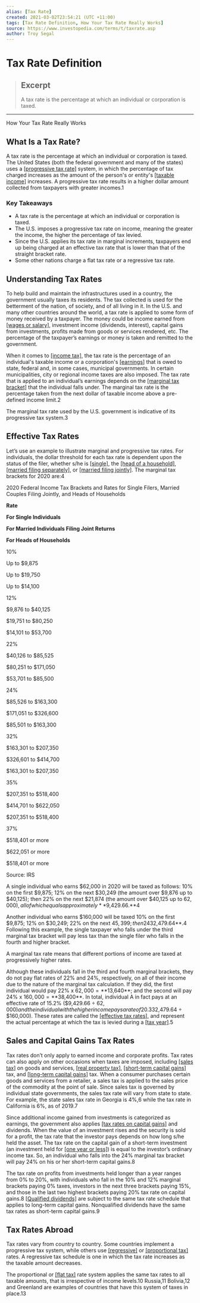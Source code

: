 ```yaml
---
alias: [Tax Rate]
created: 2021-03-02T23:54:21 (UTC +11:00)
tags: [Tax Rate Definition, How Your Tax Rate Really Works]
source: https://www.investopedia.com/terms/t/taxrate.asp
author: Troy Segal
---
```


# Tax Rate Definition

> ## Excerpt
> A tax rate is the percentage at which an individual or corporation is taxed.

---

How Your Tax Rate Really Works
## What Is a Tax Rate?

A tax rate is the percentage at which an individual or corporation is taxed. The United States (both the federal government and many of the states) uses a [[progressive tax rate]](https://www.investopedia.com/terms/p/progressivetax.asp) system, in which the percentage of tax charged increases as the amount of the person's or entity's [[taxable income]](https://www.investopedia.com/terms/t/taxableincome.asp) increases. A progressive tax rate results in a higher dollar amount collected from taxpayers with greater incomes.1

### Key Takeaways

-   A tax rate is the percentage at which an individual or corporation is taxed.
-   The U.S. imposes a progressive tax rate on income, meaning the greater the income, the higher the percentage of tax levied.
-   Since the U.S. applies its tax rate in marginal increments, taxpayers end up being charged at an effective tax rate that is lower than that of the straight bracket rate.
-   Some other nations charge a flat tax rate or a regressive tax rate.

## Understanding Tax Rates

To help build and maintain the infrastructures used in a country, the government usually taxes its residents. The tax collected is used for the betterment of the nation, of society, and of all living in it. In the U.S. and many other countries around the world, a tax rate is applied to some form of money received by a taxpayer. The money could be income earned from [[wages or salary]](https://www.investopedia.com/articles/personal-finance/060515/when-do-i-stop-paying-social-security-tax.asp), investment income (dividends, interest), capital gains from investments, profits made from goods or services rendered, etc. The percentage of the taxpayer’s earnings or money is taken and remitted to the government.

When it comes to [[income tax]](https://www.investopedia.com/terms/i/incometax.asp), the tax rate is the percentage of an individual's taxable income or a corporation's [[earnings]](https://www.investopedia.com/terms/e/earnings.asp) that is owed to state, federal and, in some cases, municipal governments. In certain municipalities, city or regional income taxes are also imposed. The tax rate that is applied to an individual’s earnings depends on the [[marginal tax bracket]](https://www.investopedia.com/terms/m/marginaltaxrate.asp) that the individual falls under. The marginal tax rate is the percentage taken from the next dollar of taxable income above a pre-defined income limit.2

The marginal tax rate used by the U.S. government is indicative of its progressive tax system.3

## Effective Tax Rates

Let’s use an example to illustrate marginal and progressive tax rates. For individuals, the dollar threshold for each tax rate is dependent upon the status of the filer, whether s/he is [[single]](https://www.investopedia.com/terms/s/single.asp), the [[head of a household]](https://www.investopedia.com/terms/h/head_of_household.asp), [[married filing separately]](https://www.investopedia.com/terms/m/mfs.asp), or [[married filing jointly]](https://www.investopedia.com/terms/m/mfj.asp). The marginal tax brackets for 2020 are:4

2020 Federal Income Tax Brackets and Rates for Single Filers, Married Couples Filing Jointly, and Heads of Households

**Rate**

**For Single Individuals**

**For Married Individuals Filing Joint Returns**

**For Heads of Households**

10%

Up to $9,875

Up to $19,750

Up to $14,100

12%

$9,876 to $40,125

$19,751 to $80,250

$14,101 to $53,700

22%

$40,126 to $85,525

$80,251 to $171,050

$53,701 to $85,500

24%

$85,526 to $163,300

$171,051 to $326,600

$85,501 to $163,300

32%

$163,301 to $207,350

$326,601 to $414,700

$163,301 to $207,350

35%

$207,351 to $518,400

$414,701 to $622,050

$207,351 to $518,400

37%

$518,401 or more

$622,051 or more

$518,401 or more

Source: IRS

A single individual who earns $62,000 in 2020 will be taxed as follows: 10% on the first $9,875; 12% on the next $30,249 (the amount over $9,876 up to $40,125); then 22% on the next $21,874 (the amount over $40,125 up to $62,000), all of which equals approximately **$9,429.66.**4

Another individual who earns $160,000 will be taxed 10% on the first $9,875; 12% on $30,249; 22% on the next $45,399; then 24% on the remainder,, all of which equals **$32,479.64**.4 Following this example, the single taxpayer who falls under the third marginal tax bracket will pay less tax than the single filer who falls in the fourth and higher bracket.

A marginal tax rate means that different portions of income are taxed at progressively higher rates.

Although these individuals fall in the third and fourth marginal brackets, they do not pay flat rates of 22% and 24%, respectively, on all of their income due to the nature of the marginal tax calculation. If they did, the first individual would pay 22% x $62,000 = **$13,640**; and the second will pay 24% x $160,000 = **$38,400**. In total, individual A in fact pays at an effective rate of 15.2% ($9,429.66 ÷ $62,000) and the individual with the higher income pays a rate of 20.3% ($32,479.64 ÷ $160,000). These rates are called the [[effective tax rates]](https://www.investopedia.com/terms/e/effectivetaxrate.asp), and represent the actual percentage at which the tax is levied during a [[tax year]](https://www.investopedia.com/terms/t/taxyear.asp).5

## Sales and Capital Gains Tax Rates

Tax rates don’t only apply to earned income and corporate profits. Tax rates can also apply on other occasions when taxes are imposed, including [[sales tax]](https://www.investopedia.com/terms/s/salestax.asp) on goods and services, [[real property tax]](https://www.investopedia.com/terms/p/propertytax.asp), [[short-term capital gains]](https://www.investopedia.com/terms/s/short-term-gain.asp) tax, and [[long-term capital gains]](https://www.investopedia.com/terms/l/long-term_capital_gain_loss.asp) tax. When a consumer purchases certain goods and services from a retailer, a sales tax is applied to the sales price of the commodity at the point of sale. Since sales tax is governed by individual state governments, the sales tax rate will vary from state to state. For example, the state sales tax rate in Georgia is 4%,6 while the tax rate in California is 6%, as of 2019.7

Since additional income gained from investments is categorized as earnings, the government also applies [[tax rates on capital gains]](https://www.investopedia.com/terms/c/capital_gains_tax.asp) and dividends. When the value of an investment rises and the security is sold for a profit, the tax rate that the investor pays depends on how long s/he held the asset. The tax rate on the capital gain of a short-term investment (an investment held for [[one year or less]](https://www.irs.gov/newsroom/capital-gains-and-losses-10-helpful-facts-to-know-0)) is equal to the investor’s ordinary income tax. So, an individual who falls into the 24% marginal tax bracket will pay 24% on his or her short-term capital gains.8

The tax rate on profits from investments held longer than a year ranges from 0% to 20%, with individuals who fall in the 10% and 12% marginal brackets paying 0% taxes, investors in the next three brackets paying 15%, and those in the last two highest brackets paying 20% tax rate on capital gains.8 [[Qualified dividends]](https://www.investopedia.com/terms/q/qualifieddividend.asp) are subject to the same tax rate schedule that applies to long-term capital gains. Nonqualified dividends have the same tax rates as short-term capital gains.9

## Tax Rates Abroad

Tax rates vary from country to country. Some countries implement a progressive tax system, while others use [[regressive]](https://www.investopedia.com/terms/r/regressivetax.asp) or [[proportional tax]](https://www.investopedia.com/terms/p/proportionaltax.asp) rates. A regressive tax schedule is one in which the tax rate increases as the taxable amount decreases.

The proportional or [[flat tax]](https://www.investopedia.com/terms/f/flattax.asp) rate system applies the same tax rates to all taxable amounts, that is irrespective of income levels.10 Russia,11 Bolivia,12 and Greenland are examples of countries that have this system of taxes in place.13
